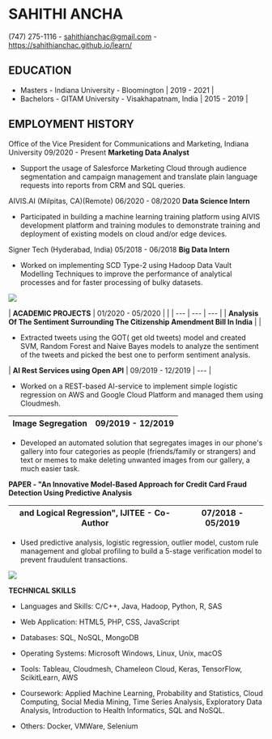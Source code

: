 # SAHITHI ANCHA

(747) 275-1116 - sahithianchac@gmail.com - https://sahithianchac.github.io/learn/

## **EDUCATION**

- Masters - Indiana University - Bloomington | 2019 - 2021 |
- Bachelors - GITAM University - Visakhapatnam, India | 2015 - 2019 |

## **EMPLOYMENT HISTORY**

Office of the Vice President for Communications and Marketing, Indiana University  09/2020 - Present
**Marketing Data Analyst**

- Support the usage of Salesforce Marketing Cloud through audience segmentation and campaign management and translate plain language requests into reports from CRM and SQL queries.

AIVIS.AI (Milpitas, CA)(Remote)  06/2020 - 08/2020 
**Data Science Intern** 

- Participated in building a machine learning training platform using AIVIS development platform and training modules to demonstrate training and deployment of existing models on cloud and/or edge devices.

Signer Tech (Hyderabad, India) 05/2018 - 06/2018 
**Big Data Intern** 

- Worked on implementing SCD Type-2 using Hadoop Data Vault Modelling Techniques to improve the performance of analytical processes and for faster processing of bulky datasets.

![](RackMultipart20201125-4-j2stgb_html_d052ea2f3dd9ffd6.png)

| **ACADEMIC PROJECTS** | ​01/2020 - 05/2020 |
 |
| --- | --- | --- |
| **Analysis Of The Sentiment Surrounding The Citizenship Amendment Bill In India** |
 |

- Extracted tweets using the GOT( get old tweets) model and created SVM, Random Forest and Naive Bayes models to analyze the sentiment of the tweets and picked the best one to perform sentiment analysis.

| **AI Rest Services using Open API** | 09/2019 - 12/2019 
| --- |

- Worked on a REST-based AI-service to implement simple logistic regression on AWS and Google Cloud Platform and managed them using Cloudmesh.

| **Image Segregation** | 09/2019 - 12/2019 |
| --- | --- |

- Developed an automated solution that segregates images in our phone&#39;s gallery into four categories as people (friends/family or strangers) and text or memes to make deleting unwanted images from our gallery, a much easier task.

**PAPER - &quot;An Innovative Model-Based Approach for Credit Card Fraud Detection Using Predictive Analysis**

| **and Logical Regression&quot;, IJITEE - Co-Author** | ​07/2018 - 05/2019 |
| --- | --- |

- Used predictive analysis, logistic regression, outlier model, custom rule management and global profiling to build a 5-stage verification model to prevent fraudulent transactions.

![](RackMultipart20201125-4-j2stgb_html_d052ea2f3dd9ffd6.png)

**TECHNICAL SKILLS**

- Languages and Skills: C/C++, Java, Hadoop, Python, R, SAS

- Web Application: HTML5, PHP, CSS, JavaScript

- Databases: SQL, NoSQL, MongoDB

- Operating Systems: Microsoft Windows, Linux, Unix, macOS

- Tools: Tableau, Cloudmesh, Chameleon Cloud, Keras, TensorFlow, ScikitLearn, AWS

- Coursework: Applied Machine Learning, Probability and Statistics, Cloud Computing, Social Media Mining, Time Series Analysis, Exploratory Data Analysis, Introduction to Health Informatics, SQL and NoSQL.

- Others: Docker, VMWare, Selenium
